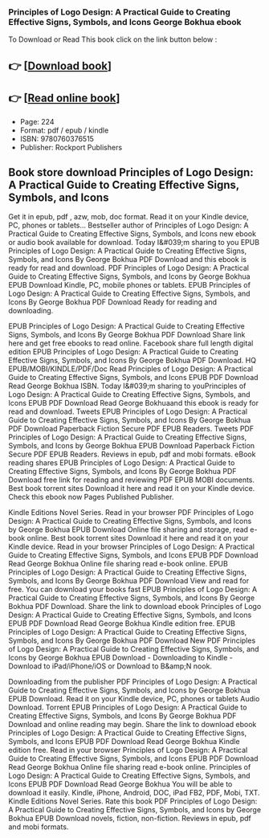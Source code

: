 ### Principles of Logo Design: A Practical Guide to Creating Effective Signs, Symbols, and Icons George Bokhua ebook

To Download or Read This book click on the link button below :

## 👉  [**[Download book](http://ebooksharez.info/download.php?group=book&from=github.com&id=640875&lnk=1081 "Download book")**]

## 👉  [**[Read online book](http://ebooksharez.info/download.php?group=book&from=github.com&id=640875&lnk=1081 "Read online book")**]


* Page: 224
* Format: pdf / epub / kindle
* ISBN: 9780760376515
* Publisher: Rockport Publishers



## Book store download Principles of Logo Design: A Practical Guide to Creating Effective Signs, Symbols, and Icons


Get it in epub, pdf , azw, mob, doc format. Read it on your Kindle device, PC, phones or tablets... Bestseller author of Principles of Logo Design: A Practical Guide to Creating Effective Signs, Symbols, and Icons new ebook or audio book available for download. Today I&amp;#039;m sharing to you EPUB Principles of Logo Design: A Practical Guide to Creating Effective Signs, Symbols, and Icons By George Bokhua PDF Download and this ebook is ready for read and download. PDF Principles of Logo Design: A Practical Guide to Creating Effective Signs, Symbols, and Icons by George Bokhua EPUB Download Kindle, PC, mobile phones or tablets. EPUB Principles of Logo Design: A Practical Guide to Creating Effective Signs, Symbols, and Icons By George Bokhua PDF Download Ready for reading and downloading.

EPUB Principles of Logo Design: A Practical Guide to Creating Effective Signs, Symbols, and Icons By George Bokhua PDF Download Share link here and get free ebooks to read online. Facebook share full length digital edition EPUB Principles of Logo Design: A Practical Guide to Creating Effective Signs, Symbols, and Icons By George Bokhua PDF Download. HQ EPUB/MOBI/KINDLE/PDF/Doc Read Principles of Logo Design: A Practical Guide to Creating Effective Signs, Symbols, and Icons EPUB PDF Download Read George Bokhua ISBN. Today I&amp;#039;m sharing to youPrinciples of Logo Design: A Practical Guide to Creating Effective Signs, Symbols, and Icons EPUB PDF Download Read George Bokhuaand this ebook is ready for read and download. Tweets EPUB Principles of Logo Design: A Practical Guide to Creating Effective Signs, Symbols, and Icons By George Bokhua PDF Download Paperback Fiction Secure PDF EPUB Readers. Tweets PDF Principles of Logo Design: A Practical Guide to Creating Effective Signs, Symbols, and Icons by George Bokhua EPUB Download Paperback Fiction Secure PDF EPUB Readers. Reviews in epub, pdf and mobi formats. eBook reading shares EPUB Principles of Logo Design: A Practical Guide to Creating Effective Signs, Symbols, and Icons By George Bokhua PDF Download free link for reading and reviewing PDF EPUB MOBI documents. Best book torrent sites Download it here and read it on your Kindle device. Check this ebook now Pages Published Publisher.

Kindle Editions Novel Series. Read in your browser PDF Principles of Logo Design: A Practical Guide to Creating Effective Signs, Symbols, and Icons by George Bokhua EPUB Download Online file sharing and storage, read e-book online. Best book torrent sites Download it here and read it on your Kindle device. Read in your browser Principles of Logo Design: A Practical Guide to Creating Effective Signs, Symbols, and Icons EPUB PDF Download Read George Bokhua Online file sharing read e-book online. EPUB Principles of Logo Design: A Practical Guide to Creating Effective Signs, Symbols, and Icons By George Bokhua PDF Download View and read for free. You can download your books fast EPUB Principles of Logo Design: A Practical Guide to Creating Effective Signs, Symbols, and Icons By George Bokhua PDF Download. Share the link to download ebook Principles of Logo Design: A Practical Guide to Creating Effective Signs, Symbols, and Icons EPUB PDF Download Read George Bokhua Kindle edition free. EPUB Principles of Logo Design: A Practical Guide to Creating Effective Signs, Symbols, and Icons By George Bokhua PDF Download New PDF Principles of Logo Design: A Practical Guide to Creating Effective Signs, Symbols, and Icons by George Bokhua EPUB Download - Downloading to Kindle - Download to iPad/iPhone/iOS or Download to B&amp;amp;N nook.

Downloading from the publisher PDF Principles of Logo Design: A Practical Guide to Creating Effective Signs, Symbols, and Icons by George Bokhua EPUB Download. Read it on your Kindle device, PC, phones or tablets Audio Download. Torrent EPUB Principles of Logo Design: A Practical Guide to Creating Effective Signs, Symbols, and Icons By George Bokhua PDF Download and online reading may begin. Share the link to download ebook Principles of Logo Design: A Practical Guide to Creating Effective Signs, Symbols, and Icons EPUB PDF Download Read George Bokhua Kindle edition free. Read in your browser Principles of Logo Design: A Practical Guide to Creating Effective Signs, Symbols, and Icons EPUB PDF Download Read George Bokhua Online file sharing read e-book online. Principles of Logo Design: A Practical Guide to Creating Effective Signs, Symbols, and Icons EPUB PDF Download Read George Bokhua You will be able to download it easily. Kindle, iPhone, Android, DOC, iPad FB2, PDF, Mobi, TXT. Kindle Editions Novel Series. Rate this book PDF Principles of Logo Design: A Practical Guide to Creating Effective Signs, Symbols, and Icons by George Bokhua EPUB Download novels, fiction, non-fiction. Reviews in epub, pdf and mobi formats.





